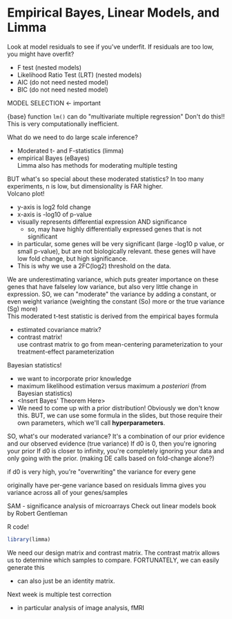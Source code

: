 # Empirical Bayes, Linear Models, and Limma

Look at model residuals to see if you've underfit.  If residuals are too low, you might have overfit?  
- F test (nested models)  
- Likelihood Ratio Test (LRT) (nested models)  
- AIC (do not need nested model)  
- BIC (do not need nested model)  

MODEL SELECTION <- important

{base} function `lm()` can do "multivariate multiple regression"
Don't do this!!  This is very computationally inefficient.  

What do we need to do large scale inference?  
- Moderated t- and F-statistics (limma) 
- empirical Bayes (eBayes)  
Limma also has methods for moderating multiple testing  

BUT what's so special about these moderated statistics?
In too many experiments, n is low, but dimensionality is FAR higher.  
Volcano plot!
- y-axis is log2 fold change  
- x-axis is -log10 of p-value  
- visually represents differential expression AND significance  
	+ so, may have highly differentially expressed genes that is not significant  
- in particular, some genes will be very significant (large -log10 p value, or small p-value), but are not biologically relevant.  these genes will have low fold change, but high significance.  
- This is why we use a 2FC(log2) threshold on the data.  

We are underestimating variance, which puts greater importance on these genes that have falseley low variance, but also very little change in expression. 
SO, we can "moderate" the variance by adding a constant, or even weight variance (weighting the constant (So) more or the true variance (Sg) more)  
This moderated t-test statistic is derived from the empirical bayes formula  
- estimated covariance matrix?  
- contrast matrix!  
use contrast matrix to go from mean-centering parameterization to your treatment-effect parameterization  

Bayesian statistics!  
- we want to incorporate prior knowledge  
- maximum likelihood estimation versus maximum a *posteriori* (from Bayesian statistics)  
- <Insert Bayes' Theorem Here>  
- We need to come up with a prior distribution! Obviously we don't know this.  BUT, we can use some formula in the slides, but those require their own parameters, which we'll call **hyperparameters**.  

SO, what's our moderated variance?
It's a combination of our prior evidence and our observed evidence (true variance)
If d0 is 0, then you're ignoring your prior
If d0 is closer to infinity, you're completely ignoring your data and only going with the prior. (making DE calls based on fold-change alone?)

if d0 is very high, you're "overwriting" the variance for every gene

originally have per-gene variance based on residuals
limma gives you variance across all of your genes/samples

SAM - significance analysis of microarrays
Check out linear models book by Robert Gentleman

R code!

```r
library(limma)
```

We need our design matrix and contrast matrix.  The contrast matrix allows us to determine which samples to compare.  FORTUNATELY, we can easily generate this
- can also just be an identity matrix.

Next week is multiple test correction
- in particular analysis of image analysis, fMRI
